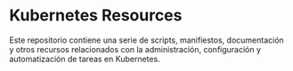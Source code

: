 # Kubernetes Resources
Este repositorio contiene una serie de scripts, manifiestos, documentación y otros recursos relacionados con la administración, configuración y automatización de tareas en Kubernetes.
